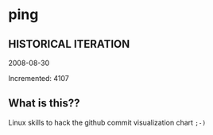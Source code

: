# ping

## HISTORICAL ITERATION
2008-08-30

Incremented: 4107

## What is this?? 
Linux skills to hack the github commit visualization chart `;-)`
